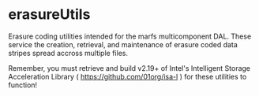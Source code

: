 # erasureUtils
Erasure coding utilities intended for the marfs multicomponent DAL.  These service the creation, retrieval, and maintenance of erasure coded data stripes spread accross multiple files.

Remember, you must retrieve and build v2.19+ of Intel's Intelligent Storage Acceleration Library ( https://github.com/01org/isa-l ) for these utilities to function!

